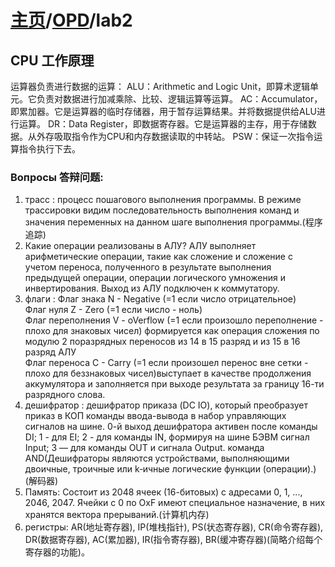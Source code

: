 # [主页](../README.md)/[OPD](readme.md)/lab2

## CPU 工作原理
运算器负责进行数据的运算：
ALU：Arithmetic and Logic Unit，即算术逻辑单元。它负责对数据进行加减乘除、比较、逻辑运算等运算。
AC：Accumulator，即累加器。它是运算器的临时存储器，用于暂存运算结果。并将数据提供给ALU进行运算。
DR：Data Register，即数据寄存器。它是运算器的主存，用于存储数据。从外存吸取指令作为CPU和内存数据读取的中转站。
PSW：保证一次指令运算指令执行下去。

### Вопросы 答辩问题:
1. трасс : процесс пошагового выполнения программы. В режиме трассировки видим последовательность выполнения команд и значения переменных на данном шаге выполнения программы.(程序追踪)
2. Какие операции реализованы в АЛУ?
АЛУ выполняет арифметические операции, такие как сложение и сложение с учетом переноса, полученного в результате выполнения предыдущей операции, операции логического умножения и инвертирования. Выход из АЛУ подключен к коммутатору.
3. флаги : 
Флаг знака N - Negative (=1 если число отрицательное)  
Флаг нуля Z - Zero (=1 если число - ноль)   
Флаг переполнения V - oVerflow (=1 если произошло переполнение - плохо для знаковых чисел) формируется как операция сложения по модулю 2 поразрядных переносов из 14 в 15 разряд и из 15 в 16 разряд АЛУ   
Флаг переноса C - Carry (=1 если произошел перенос вне сетки - плохо для беззнаковых чисел)выступает в качестве продолжения аккумулятора и заполняется при выходе результата за границу 16-ти разрядного слова.  
4. дешифратор : дешифратор приказа (DC IO), который преобразует приказ в КОП команды ввода-вывода в набор управляющих сигналов на шине. 0-й выход дешифратора активен после команды DI; 1 - для EI; 2 - для команды IN, формируя на шине БЭВМ сигнал Input; 3 — для команды OUT и сигнала Output.
команда AND(Дешифраторы являются устройствами, выполняющими двоичные, троичные или k‑ичные логические функции (операции).)(解码器)
5. Память: Состоит из 2048 ячеек (16-битовых) с адресами 0, 1, ..., 2046, 2047. Ячейки с 0 по OxF имеют специальное назначение, в них хранятся вектора прерываний.(计算机内存)
6. регистры:
AR(地址寄存器), IP(堆栈指针), PS(状态寄存器), CR(命令寄存器), DR(数据寄存器), AC(累加器), IR(指令寄存器), BR(缓冲寄存器)(简略介绍每个寄存器的功能)。
